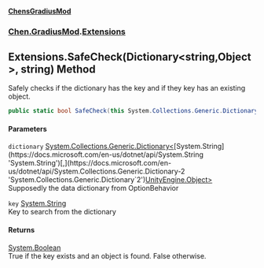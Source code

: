 #### [ChensGradiusMod](index 'index')
### [Chen.GradiusMod](neHTXX+yFsk1RpXqjkv9zg 'Chen.GradiusMod').[Extensions](MwRmIyAAEXRsALWGh0ZEdw 'Chen.GradiusMod.Extensions')
## Extensions.SafeCheck(Dictionary&lt;string,Object&gt;, string) Method
Safely checks if the dictionary has the key and if they key has an existing object.  
```csharp
public static bool SafeCheck(this System.Collections.Generic.Dictionary<string,UnityEngine.Object> dictionary, string key);
```
#### Parameters
<a name='Chen_GradiusMod_Extensions_SafeCheck(System_Collections_Generic_Dictionary_string_UnityEngine_Object__string)_dictionary'></a>
`dictionary` [System.Collections.Generic.Dictionary&lt;](https://docs.microsoft.com/en-us/dotnet/api/System.Collections.Generic.Dictionary-2 'System.Collections.Generic.Dictionary`2')[System.String](https://docs.microsoft.com/en-us/dotnet/api/System.String 'System.String')[,](https://docs.microsoft.com/en-us/dotnet/api/System.Collections.Generic.Dictionary-2 'System.Collections.Generic.Dictionary`2')[UnityEngine.Object](https://docs.microsoft.com/en-us/dotnet/api/UnityEngine.Object 'UnityEngine.Object')[&gt;](https://docs.microsoft.com/en-us/dotnet/api/System.Collections.Generic.Dictionary-2 'System.Collections.Generic.Dictionary`2')  
Supposedly the data dictionary from OptionBehavior
  
<a name='Chen_GradiusMod_Extensions_SafeCheck(System_Collections_Generic_Dictionary_string_UnityEngine_Object__string)_key'></a>
`key` [System.String](https://docs.microsoft.com/en-us/dotnet/api/System.String 'System.String')  
Key to search from the dictionary
  
#### Returns
[System.Boolean](https://docs.microsoft.com/en-us/dotnet/api/System.Boolean 'System.Boolean')  
True if the key exists and an object is found. False otherwise.
